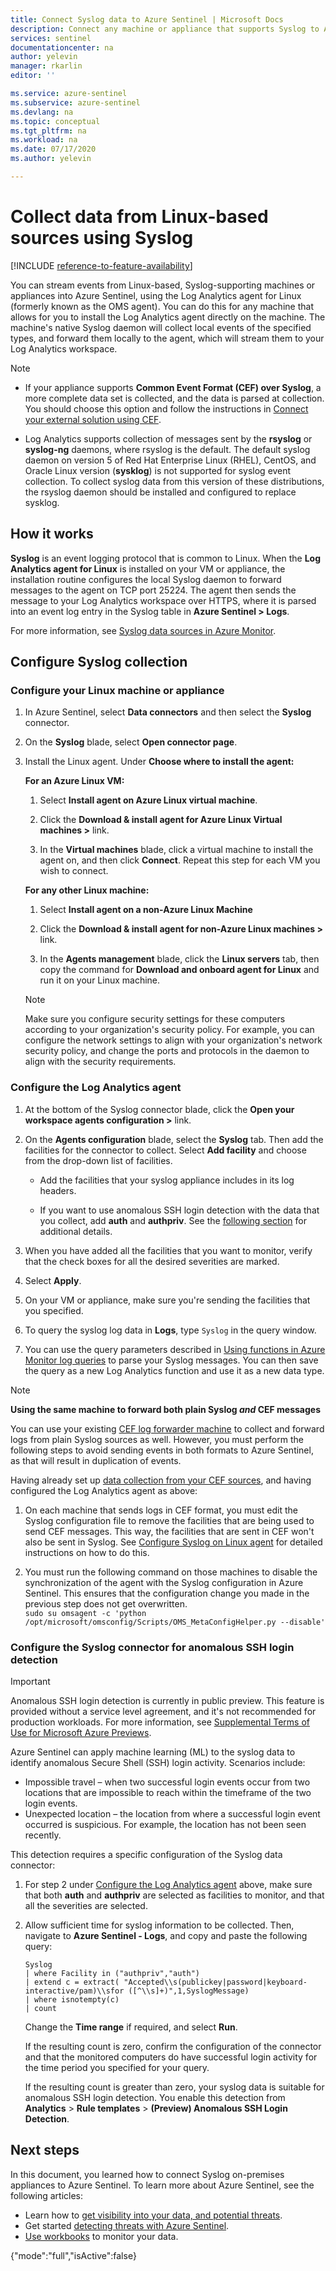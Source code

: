 ```yaml
---
title: Connect Syslog data to Azure Sentinel | Microsoft Docs
description: Connect any machine or appliance that supports Syslog to Azure Sentinel by using an agent on a Linux machine between the appliance and Azure Sentinel. 
services: sentinel
documentationcenter: na
author: yelevin
manager: rkarlin
editor: ''

ms.service: azure-sentinel
ms.subservice: azure-sentinel
ms.devlang: na
ms.topic: conceptual
ms.tgt_pltfrm: na
ms.workload: na
ms.date: 07/17/2020
ms.author: yelevin

---
```

# Collect data from Linux-based sources using Syslog

[!INCLUDE [reference-to-feature-availability](includes/reference-to-feature-availability.md)]

You can stream events from Linux-based, Syslog-supporting machines or appliances into Azure Sentinel, using the Log Analytics agent for Linux (formerly known as the OMS agent). You can do this for any machine that allows for you to install the Log Analytics agent directly on the machine. The machine's native Syslog daemon will collect local events of the specified types, and forward them locally to the agent, which will stream them to your Log Analytics workspace.

> [!NOTE]
> - If your appliance supports **Common Event Format (CEF) over Syslog**, a more complete data set is collected, and the data is parsed at collection. You should choose this option and follow the instructions in [Connect your external solution using CEF](connect-common-event-format.md).
>
> - Log Analytics supports collection of messages sent by the **rsyslog** or **syslog-ng** daemons, where rsyslog is the default. The default syslog daemon on version 5 of Red Hat Enterprise Linux (RHEL), CentOS, and Oracle Linux version (**sysklog**) is not supported for syslog event collection. To collect syslog data from this version of these distributions, the rsyslog daemon should be installed and configured to replace sysklog.

## How it works

**Syslog** is an event logging protocol that is common to Linux. When the **Log Analytics agent for Linux** is installed on your VM or appliance, the installation routine configures the local Syslog daemon to forward messages to the agent on TCP port 25224. The agent then sends the message to your Log Analytics workspace over HTTPS, where it is parsed into an event log entry in the Syslog table in **Azure Sentinel > Logs**.

For more information, see [Syslog data sources in Azure Monitor](../azure-monitor/agents/data-sources-syslog.md).

## Configure Syslog collection

### Configure your Linux machine or appliance

1. In Azure Sentinel, select **Data connectors** and then select the **Syslog** connector.

1. On the **Syslog** blade, select **Open connector page**.

1. Install the Linux agent. Under **Choose where to install the agent:**
    
    **For an Azure Linux VM:**
      
    1. Select **Install agent on Azure Linux virtual machine**.
    
    1. Click the **Download & install agent for Azure Linux Virtual machines >** link. 
    
    1. In the **Virtual machines** blade, click a virtual machine to install the agent on, and then click **Connect**. Repeat this step for each VM you wish to connect.
    
    **For any other Linux machine:**

    1. Select **Install agent on a non-Azure Linux Machine**

    1. Click the **Download & install agent for non-Azure Linux machines >** link. 

    1. In the **Agents management** blade, click the **Linux servers** tab, then copy the command for **Download and onboard agent for Linux** and run it on your Linux machine. 
    
   > [!NOTE]
   > Make sure you configure security settings for these computers according to your organization's security policy. For example, you can configure the network settings to align with your organization's network security policy, and change the ports and protocols in the daemon to align with the security requirements.

### Configure the Log Analytics agent

1. At the bottom of the Syslog connector blade, click the **Open your workspace agents configuration >** link.

1. On the **Agents configuration** blade, select the **Syslog** tab. Then add the facilities for the connector to collect. Select **Add facility** and choose from the drop-down list of facilities.
    
    - Add the facilities that your syslog appliance includes in its log headers. 
    
    - If you want to use anomalous SSH login detection with the data that you collect, add **auth** and **authpriv**. See the [following section](#configure-the-syslog-connector-for-anomalous-ssh-login-detection) for additional details.

1. When you have added all the facilities that you want to monitor, verify that the check boxes for all the desired severities are marked.

1. Select **Apply**. 

1. On your VM or appliance, make sure you're sending the facilities that you specified.

1. To query the syslog log data in **Logs**, type `Syslog` in the query window.

1. You can use the query parameters described in [Using functions in Azure Monitor log queries](../azure-monitor/logs/functions.md) to parse your Syslog messages. You can then save the query as a new Log Analytics function and use it as a new data type.

> [!NOTE]
> **Using the same machine to forward both plain Syslog *and* CEF messages**
>
> You can use your existing [CEF log forwarder machine](connect-cef-agent.md) to collect and forward logs from plain Syslog sources as well. However, you must perform the following steps to avoid sending events in both formats to Azure Sentinel, as that will result in duplication of events.
>
>    Having already set up [data collection from your CEF sources](connect-common-event-format.md), and having configured the Log Analytics agent as above:
>
> 1. On each machine that sends logs in CEF format, you must edit the Syslog configuration file to remove the facilities that are being used to send CEF messages. This way, the facilities that are sent in CEF won't also be sent in Syslog. See [Configure Syslog on Linux agent](../azure-monitor/agents/data-sources-syslog.md#configure-syslog-on-linux-agent) for detailed instructions on how to do this.
>
> 1. You must run the following command on those machines to disable the synchronization of the agent with the Syslog configuration in Azure Sentinel. This ensures that the configuration change you made in the previous step does not get overwritten.<br>
> `sudo su omsagent -c 'python /opt/microsoft/omsconfig/Scripts/OMS_MetaConfigHelper.py --disable'`

### Configure the Syslog connector for anomalous SSH login detection

> [!IMPORTANT]
> Anomalous SSH login detection is currently in public preview.
> This feature is provided without a service level agreement, and it's not recommended for production workloads.
> For more information, see [Supplemental Terms of Use for Microsoft Azure Previews](https://azure.microsoft.com/support/legal/preview-supplemental-terms/).

Azure Sentinel can apply machine learning (ML) to the syslog data to identify anomalous Secure Shell (SSH) login activity. Scenarios include:

- Impossible travel – when two successful login events occur from two locations that are impossible to reach within the timeframe of the two login events.
- Unexpected location – the location from where a successful login event occurred is suspicious. For example, the location has not been seen recently.
 
This detection requires a specific configuration of the Syslog data connector: 

1. For step 2 under [Configure the Log Analytics agent](#configure-the-log-analytics-agent) above, make sure that both **auth** and **authpriv** are selected as facilities to monitor, and that all the severities are selected. 

2. Allow sufficient time for syslog information to be collected. Then, navigate to **Azure Sentinel - Logs**, and copy and paste the following query:
    
    ```kusto
    Syslog
    | where Facility in ("authpriv","auth")
    | extend c = extract( "Accepted\\s(publickey|password|keyboard-interactive/pam)\\sfor ([^\\s]+)",1,SyslogMessage)
    | where isnotempty(c)
    | count 
    ```
    
    Change the **Time range** if required, and select **Run**.
    
    If the resulting count is zero, confirm the configuration of the connector and that the monitored computers do have successful login activity for the time period you specified for your query.
    
    If the resulting count is greater than zero, your syslog data is suitable for anomalous SSH login detection. You enable this detection from **Analytics** >  **Rule templates** > **(Preview) Anomalous SSH Login Detection**.

## Next steps
In this document, you learned how to connect Syslog on-premises appliances to Azure Sentinel. To learn more about Azure Sentinel, see the following articles:
- Learn how to [get visibility into your data, and potential threats](get-visibility.md).
- Get started [detecting threats with Azure Sentinel](detect-threats-built-in.md).
- [Use workbooks](/azure/sentinel/articles/sentinel/monitor-your-data.md) to monitor your data.

{"mode":"full","isActive":false}